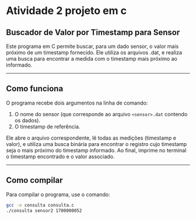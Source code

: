 # Atividade 2 projeto em c
## Buscador de Valor por Timestamp para Sensor

Este programa em C permite buscar, para um dado sensor, o valor mais próximo de um timestamp fornecido. Ele utiliza os arquivos .dat, e realiza uma busca para encontrar a medida com o timestamp mais próximo ao informado.

---

## Como funciona

O programa recebe dois argumentos na linha de comando:

1. O nome do sensor (que corresponde ao arquivo `<sensor>.dat` contendo os dados).
2. O timestamp de referência.

Ele abre o arquivo correspondente, lê todas as medições (timestamp e valor), e utiliza uma busca binária para encontrar o registro cujo timestamp seja o mais próximo do timestamp informado. Ao final, imprime no terminal o timestamp encontrado e o valor associado.

---

## Como compilar

Para compilar o programa, use o comando:

```bash
gcc -o consulta consulta.c
./consulta sensor2 1700000052

